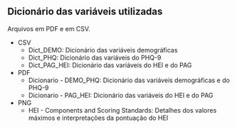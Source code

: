 ## Dicionário das variáveis utilizadas

Arquivos em PDF e em CSV.

- CSV
  - Dict_DEMO: Dicionário das variáveis demográficas
  - Dict_PHQ: Dicionário das variáveis do PHQ-9
  - Dict_PAG_HEI: Dicionário das variáveis do HEI e do PAG
- PDF
  - Dicionario - DEMO_PHQ: Dicionário das variáveis demográficas e do PHQ-9
  - Dicionario - PAG_HEI: Dicionário das variáveis do HEI e do PAG
- PNG
  - HEI - Components and Scoring Standards: Detalhes dos valores máximos e interpretações da pontuação do HEI
